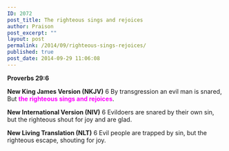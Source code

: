 ```yaml
---
ID: 2072
post_title: The righteous sings and rejoices
author: Praison
post_excerpt: ""
layout: post
permalink: /2014/09/righteous-sings-rejoices/
published: true
post_date: 2014-09-29 11:06:08
---
```

<strong>Proverbs 29:6</strong>

<strong>New King James Version (NKJV)</strong>
6 By transgression an evil man is snared,
But <span style="color: #ff00ff;"><strong>the righteous sings and rejoices</strong></span>.

<strong>New International Version (NIV)</strong>
6 Evildoers are snared by their own sin, but the righteous shout for joy and are glad.

<strong>New Living Translation (NLT)</strong>
6 Evil people are trapped by sin, but the righteous escape, shouting for joy.